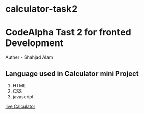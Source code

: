 # calculator-task2
<h1>CodeAlpha Tast 2 for fronted Development</h1>
Auther - Shahjad Alam
<div>
<h2><b>Language used in Calculator mini Project</b></h2>
<ol>
<li>HTML</li>
<li>CSS</li>
<li>javascript</li>
<ol>
</div>

<a href="file:///C:/Users/Achieve%20Computer/Desktop/git%20demo/calculator-task2/index.html?display=5.5%2F2" >live Calculator</a>
